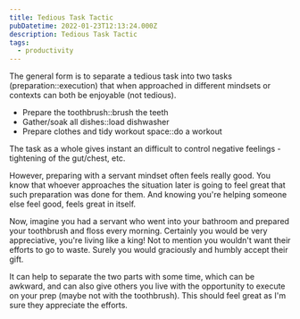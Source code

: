 ```yaml
---
title: Tedious Task Tactic
pubDatetime: 2022-01-23T12:13:24.000Z
description: Tedious Task Tactic
tags:
  - productivity
---
```


The general form is to separate a tedious task into two tasks (preparation::execution) that when
approached in different mindsets or contexts can both be enjoyable (not tedious).

- Prepare the toothbrush::brush the teeth
- Gather/soak all dishes::load dishwasher
- Prepare clothes and tidy workout space::do a workout

The task as a whole gives instant an difficult to control negative feelings - tightening of the
gut/chest, etc.

However, preparing with a servant mindset often feels really good. You know that whoever approaches
the situation later is going to feel great that such preparation was done for them. And knowing
you're helping someone else feel good, feels great in itself.

Now, imagine you had a servant who went into your bathroom and prepared your toothbrush and floss
every morning. Certainly you would be very appreciative, you're living like a king! Not to mention
you wouldn't want their efforts to go to waste. Surely you would graciously and humbly accept their
gift.

It can help to separate the two parts with some time, which can be awkward, and can also give others
you live with the opportunity to execute on your prep (maybe not with the toothbrush). This should
feel great as I'm sure they appreciate the efforts.
